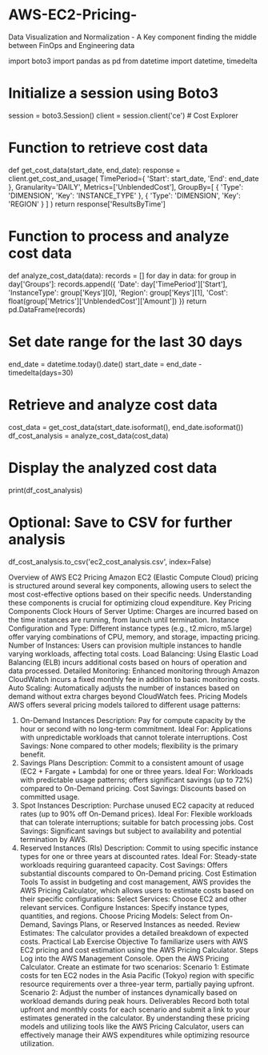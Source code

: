 # AWS-EC2-Pricing-
Data Visualization and Normalization - A Key component
finding the middle between FinOps and Engineering data

import boto3
import pandas as pd
from datetime import datetime, timedelta

# Initialize a session using Boto3
session = boto3.Session()
client = session.client('ce')  # Cost Explorer

# Function to retrieve cost data
def get_cost_data(start_date, end_date):
    response = client.get_cost_and_usage(
        TimePeriod={
            'Start': start_date,
            'End': end_date
        },
        Granularity='DAILY',
        Metrics=['UnblendedCost'],
        GroupBy=[
            {
                'Type': 'DIMENSION',
                'Key': 'INSTANCE_TYPE'
            },
            {
                'Type': 'DIMENSION',
                'Key': 'REGION'
            }
        ]
    )
    return response['ResultsByTime']

# Function to process and analyze cost data
def analyze_cost_data(data):
    records = []
    for day in data:
        for group in day['Groups']:
            records.append({
                'Date': day['TimePeriod']['Start'],
                'InstanceType': group['Keys'][0],
                'Region': group['Keys'][1],
                'Cost': float(group['Metrics']['UnblendedCost']['Amount'])
            })
    return pd.DataFrame(records)

# Set date range for the last 30 days
end_date = datetime.today().date()
start_date = end_date - timedelta(days=30)

# Retrieve and analyze cost data
cost_data = get_cost_data(start_date.isoformat(), end_date.isoformat())
df_cost_analysis = analyze_cost_data(cost_data)

# Display the analyzed cost data
print(df_cost_analysis)

# Optional: Save to CSV for further analysis
df_cost_analysis.to_csv('ec2_cost_analysis.csv', index=False)



Overview of AWS EC2 Pricing
Amazon EC2 (Elastic Compute Cloud) pricing is structured around several key components, allowing users to select the most cost-effective options based on their specific needs. Understanding these components is crucial for optimizing cloud expenditure.
Key Pricing Components
Clock Hours of Server Uptime: Charges are incurred based on the time instances are running, from launch until termination.
Instance Configuration and Type: Different instance types (e.g., t2.micro, m5.large) offer varying combinations of CPU, memory, and storage, impacting pricing.
Number of Instances: Users can provision multiple instances to handle varying workloads, affecting total costs.
Load Balancing: Using Elastic Load Balancing (ELB) incurs additional costs based on hours of operation and data processed.
Detailed Monitoring: Enhanced monitoring through Amazon CloudWatch incurs a fixed monthly fee in addition to basic monitoring costs.
Auto Scaling: Automatically adjusts the number of instances based on demand without extra charges beyond CloudWatch fees.
Pricing Models
AWS offers several pricing models tailored to different usage patterns:
1. On-Demand Instances
Description: Pay for compute capacity by the hour or second with no long-term commitment.
Ideal For: Applications with unpredictable workloads that cannot tolerate interruptions.
Cost Savings: None compared to other models; flexibility is the primary benefit.
2. Savings Plans
Description: Commit to a consistent amount of usage (EC2 + Fargate + Lambda) for one or three years.
Ideal For: Workloads with predictable usage patterns; offers significant savings (up to 72%) compared to On-Demand pricing.
Cost Savings: Discounts based on committed usage.
3. Spot Instances
Description: Purchase unused EC2 capacity at reduced rates (up to 90% off On-Demand prices).
Ideal For: Flexible workloads that can tolerate interruptions; suitable for batch processing jobs.
Cost Savings: Significant savings but subject to availability and potential termination by AWS.
4. Reserved Instances (RIs)
Description: Commit to using specific instance types for one or three years at discounted rates.
Ideal For: Steady-state workloads requiring guaranteed capacity.
Cost Savings: Offers substantial discounts compared to On-Demand pricing.
Cost Estimation Tools
To assist in budgeting and cost management, AWS provides the AWS Pricing Calculator, which allows users to estimate costs based on their specific configurations:
Select Services: Choose EC2 and other relevant services.
Configure Instances: Specify instance types, quantities, and regions.
Choose Pricing Models: Select from On-Demand, Savings Plans, or Reserved Instances as needed.
Review Estimates: The calculator provides a detailed breakdown of expected costs.
Practical Lab Exercise
Objective
To familiarize users with AWS EC2 pricing and cost estimation using the AWS Pricing Calculator.
Steps
Log into the AWS Management Console.
Open the AWS Pricing Calculator.
Create an estimate for two scenarios:
Scenario 1: Estimate costs for ten EC2 nodes in the Asia Pacific (Tokyo) region with specific resource requirements over a three-year term, partially paying upfront.
Scenario 2: Adjust the number of instances dynamically based on workload demands during peak hours.
Deliverables
Record both total upfront and monthly costs for each scenario and submit a link to your estimates generated in the calculator.
By understanding these pricing models and utilizing tools like the AWS Pricing Calculator, users can effectively manage their AWS expenditures while optimizing resource utilization.
